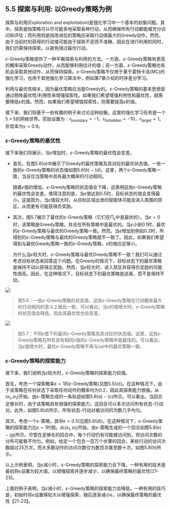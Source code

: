 ## 5.5 探索与利用: 以Greedy策略为例

探索与利用(Exploration and exploitation)是强化学习中一个基本的权衡问题。其中，探索是指策略可以尽可能多地采取各种行动，从而确保所有行动都能被充分访问和评估；而利用则是指改进后的策略应采取行动值最大的Greedy动作。然而，由于当前时刻获得的行动值可能由于探索不足而不准确，因此在进行利用的同时，我们仍需保持探索，以避免错过最优行动。

$\varepsilon$-Greedy策略提供了一种平衡探索与利用的方法。一方面，$\varepsilon$-Greedy策略有更高的概率采取Greedy动作，从而能够利用估计的值；另一方面，$\varepsilon$-Greedy策略也有机会采取其他动作，从而保持探索。$\varepsilon$-Greedy策略不仅用于基于蒙特卡洛(MC)的强化学习，也用于其他强化学习算法中，例如第$7$章介绍的时序差分学习。

利用与最优性相关，因为最优策略应当是Greedy的。$\varepsilon$-Greedy策略的基本思想是通过牺牲最优性/利用性来增强探索性。如果我们希望增强利用性和最优性，就需要降低$\varepsilon$的值。然而，如果我们希望增强探索性，则需要提高$\varepsilon$的值。

接下来，我们将基于一些有趣的例子来讨论这种权衡。这里的强化学习任务是一个$5\times 5$的网格世界。奖励设置为：$r_\text{boundary} = −1$，$r_\text{forbidden} = −10$，$r_\text{target} = 1$。折现率为$\gamma= 0.9$。

### $\varepsilon$-Greedy策略的最优性

接下来我们将展示，当$\varepsilon$增加时，$\varepsilon$-Greedy策略的最优性会变差。

- 首先，在图$5.6(a)$中展示了Greedy的最优策略及其对应的最优状态值。一些一致的$\varepsilon$-Greedy策略的状态值如图$5.6(b)-(d)$。这里，两个$\varepsilon$-Greedy策略一致，当且仅当策略中具有最大概率的行动相同。

    随着$\varepsilon$值的增加，$\varepsilon$-Greedy策略的状态值会下降，这表明这些$\varepsilon$-Greedy策略的最优性会变差。值得注意的是，当$\varepsilon$值达到$0.5$时，目标状态的值会变得最小。这是因为，当$\varepsilon$值较大时，从目标区域出发的智能体可能会进入周围的禁区，从而更有可能获得负奖励。

- 其次，图$5.7$展示了最优的$\varepsilon$-Greedy策略（它们在$\Pi_\varepsilon$中是最优的）。当$\varepsilon=0$时，该策略是Greedy策略，并且在所有策略中是最优的。当$\varepsilon$小到$0.1$时，最优的$\varepsilon$-Greedy策略与最优的Greedy策略一致。然而，当$\varepsilon$增加到例如$0.2$时，所得到的$\varepsilon$-Greedy策略与最优的Greedy策略就不一致了。因此，如果我们希望得到与最优Greedy策略一致的$\varepsilon$-Greedy策略，$\varepsilon$的值应足够小。

    为什么当$\varepsilon$较大时，$\varepsilon$-Greedy策略与最优Greedy策略不一致？我们可以通过考虑目标状态来回答这个问题。在Greedy的情况下，目标状态下的最优策略是保持不动以获得正奖励。然而，当$\varepsilon$较大时，进入禁区并获得负奖励的可能性很高。因此，在这种情况下，目标状态下的最优策略是逃离，而不是保持不动。

 ![](../img/05/6.png)
 > 图$5.6$：一些$\varepsilon$-Greedy策略的状态值。这些$\varepsilon$-Greedy策略在行动概率最大的行动相同的意义上彼此一致。可以看出，当$\varepsilon$的值增大时，$\varepsilon$-Greedy策略的状态值会降低，因此其最优性也会变差。

 ![](../img/05/7.png)
 > 图$5.7$：不同$\varepsilon$值下的最优$\varepsilon$-Greedy策略及其对应的状态值。这里，这些$\varepsilon$-Greedy策略在所有具有相同$\varepsilon$值的$\varepsilon$-Greedy策略中是最佳的。可以看出，当$\varepsilon$值增大时，最优$\varepsilon$-Greedy策略不再与$(a)$中的最优策略一致。

### $\varepsilon$-Greedy策略的探索能力

接下来，我们说明当$\varepsilon$较大时，$\varepsilon$-Greedy策略的探索能力较强。

首先，考虑一个探索概率$\varepsilon=1$的$\varepsilon$-Greedy策略(见图$5.5(a)$)。在这种情况下，由于该策略在任何状态下采取任何动作的概率均为$0.2$，因此其探索能力很强。从$(s_1,a_1)$开始，由$\varepsilon$-策略生成的一条轨迹如图$5.8(a)-(c)$所示。可以看出，当回合足够长时，由于该策略具有很强的探索能力，这回合可以多次访问所有状态-行动对。此外，如图$5.8(d)$所示，所有状态-行动对被访问的次数几乎均匀。

其次，考虑一个$\varepsilon$-策略，其中$\varepsilon=0.5$(见图$5.6(d)$)。在这种情况下，$\varepsilon$-Greedy策略的探索能力比$\varepsilon = 1$时弱。从$(s_1, a_1)$开始，由$\varepsilon$-策略生成的一个回合如图$5.8(e)-(g)$所示。尽管在足够长的回合中，每个行动仍有可能被访问到，但访问次数的分布可能极不均匀。例如，给定一个包含一百万个步骤的回合，某些行动的访问次数超过$25$万次，而大多数动作的访问次数仅为数百次甚至数十次，如图$5.8(h)$所示。

以上示例表明，当ε减小时，ε-Greedy策略的探索能力会下降。一种有用的技术是最初将ε设置为较大值，以增强探索并逐步减少，以确保最终策略的最优性[21–23]。

上面的例子表明，当$\varepsilon$减小时，$\varepsilon$-Greedy策略的探索能力会降低。一种有用的技巧是，初始时将$\varepsilon$设置得较大以增强探索，随后逐渐减小$\varepsilon$，以确保最终策略的最优性【21-23】。